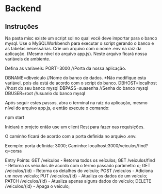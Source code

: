 # Backend

## Instruções

Na pasta  misc existe um script sql no qual você deve importar para o banco mysql.
Use o MySQLWorkbench para executar o script gerando o banco e as tabelas necessárias.
Crie um arquivo com o nome .env na raiz da aplicação. (Mesmo nível do arquivo app.js).
Neste arquivo ficará nossa variáveis de ambiente.

Defina as variaveis:
PORT=3000 //Porta da nossa aplicação.

DBNAME=dbveiculo //Nome do banco de dados. *Não modifique esta variável, pois ela está de acordo com o script do banco.
DBHOST=localhost //host do seu banco mysql
DBPASS=suasenha //Senha do banco mysql
DBUSER=root //usuario do banco mysql

Após seguir estes passos, abra o terminal na raiz da aplicação, mesmo nível do arquivo app.js, e então execute o comando:

npm start

Iniciará o projeto então use um client Rest para fazer oas requisições.

O caminho ficará de acordo com a porta definida no arquivo .env.

Exemplo: porta definida: 3000;
Caminho: localhost:3000/veiculos/find?q=corsa

Entry Points:
GET /veiculos - Retorna todos os veículos;
GET /veiculos/find - Retorna os veículos de acordo com o termo passado parâmetro q;
GET /veiculos/{id} - Retorna os detalhes do veículo;
POST /veiculos - Adiciona um novo veículo;
PUT /veiculos/{id} - Atualiza os dados de um veículo;
PATCH /veiculos/{id} - Atualiza apenas alguns dados do veículo;
DELETE /veiculos/{id} - Apaga o veículo;
